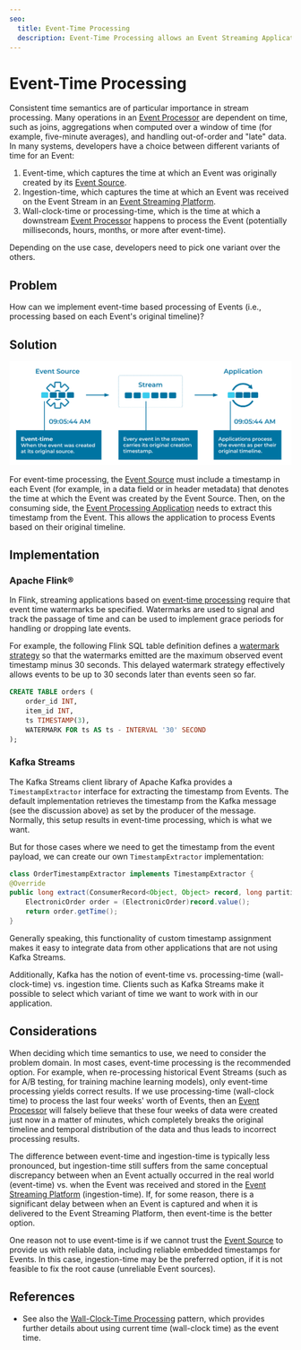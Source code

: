 ```yaml
---
seo:
  title: Event-Time Processing
  description: Event-Time Processing allows an Event Streaming Application to process an Event with the timestamp of when the Event originally occurred. 
---
```


# Event-Time Processing

Consistent time semantics are of particular importance in stream processing. Many operations in an [Event Processor](../event-processing/event-processor.md) are dependent on time, such as joins, aggregations when computed over a window of time (for example, five-minute averages), and handling out-of-order and "late" data. In many systems, developers have a choice between different variants of time for an Event: 

1. Event-time, which captures the time at which an Event was originally created by its [Event Source](../event-source/event-source.md).
2. Ingestion-time, which captures the time at which an Event was received on the Event Stream in an [Event Streaming Platform](../event-processing/event-processing-application.md).
3. Wall-clock-time or processing-time, which is the time at which a downstream [Event Processor](../event-processing/event-processor.md) happens to process the Event (potentially milliseconds, hours, months, or more after event-time).

Depending on the use case, developers need to pick one variant over the others.

## Problem

How can we implement event-time based processing of Events (i.e., processing based on each Event's original timeline)?

## Solution

![event-time-processing](../img/event-time-processing.svg)

For event-time processing, the [Event Source](../event-source/event-source.md) must include a timestamp in each Event (for example, in a data field or in header metadata) that denotes the time at which the Event was created by the Event Source. Then, on the consuming side, the [Event Processing Application](../event-processing/event-processing-application.md) needs to extract this timestamp from the Event. This allows the application to process Events based on their original timeline.

## Implementation

### Apache Flink®

In Flink, streaming applications based on [event-time processing](https://nightlies.apache.org/flink/flink-docs-stable/docs/concepts/time/) require that event time watermarks be specified. Watermarks are used to signal and track the passage of time and can be used to implement grace periods for handling or dropping late events.

For example, the following Flink SQL table definition defines a [watermark strategy](https://nightlies.apache.org/flink/flink-docs-stable/docs/dev/table/sql/create/#watermark) so that the watermarks emitted are the maximum observed event timestamp minus 30 seconds. This delayed watermark strategy effectively allows events to be up to 30 seconds later than events seen so far.

```sql
CREATE TABLE orders (
    order_id INT,
    item_id INT,
    ts TIMESTAMP(3),
    WATERMARK FOR ts AS ts - INTERVAL '30' SECOND
);
```

### Kafka Streams

The Kafka Streams client library of Apache Kafka provides a `TimestampExtractor` interface for extracting the timestamp from Events. The default implementation retrieves the timestamp from the Kafka message (see the discussion above) as set by the producer of the message. Normally, this setup results in event-time processing, which is what we want.

But for those cases where we need to get the timestamp from the event payload, we can create our own `TimestampExtractor` implementation:

```java
class OrderTimestampExtractor implements TimestampExtractor {
@Override
public long extract(ConsumerRecord<Object, Object> record, long partitionTime) {
    ElectronicOrder order = (ElectronicOrder)record.value();
    return order.getTime();
}

```

Generally speaking, this functionality of custom timestamp assignment makes it easy to integrate data from other applications that are not using Kafka Streams.

Additionally, Kafka has the notion of event-time vs. processing-time (wall-clock-time) vs. ingestion time. Clients such as Kafka Streams make it possible to select which variant of time we want to work with in our application.

## Considerations

When deciding which time semantics to use, we need to consider the problem domain. In most cases, event-time processing is the recommended option. For example, when re-processing historical Event Streams (such as for A/B testing, for training machine learning models), only event-time processing yields correct results. If we use processing-time (wall-clock time) to process the last four weeks' worth of Events, then an [Event Processor](../event-processing/event-processor.md) will falsely believe that these four weeks of data were created just now in a matter of minutes, which completely breaks the original timeline and temporal distribution of the data and thus leads to incorrect processing results.

The difference between event-time and ingestion-time is typically less pronounced, but ingestion-time still suffers from the same conceptual discrepancy between when an Event actually occurred in the real world (event-time) vs. when the Event was received and stored in the [Event Streaming Platform](../event-processing/event-processing-application.md) (ingestion-time). If, for some reason, there is a significant delay between when an Event is captured and when it is delivered to the Event Streaming Platform, then event-time is the better option.

One reason not to use event-time is if we cannot trust the [Event Source](../event-source/event-source.md) to provide us with reliable data, including reliable embedded timestamps for Events. In this case, ingestion-time may be the preferred option, if it is not feasible to fix the root cause (unreliable Event sources).

## References
* See also the [Wall-Clock-Time Processing](../stream-processing/wallclock-time.md) pattern, which provides further details about using current time (wall-clock time) as the event time.
